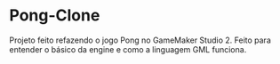# Pong-Clone
Projeto feito refazendo o jogo Pong no GameMaker Studio 2. Feito para entender o básico da engine e como a linguagem GML funciona.
